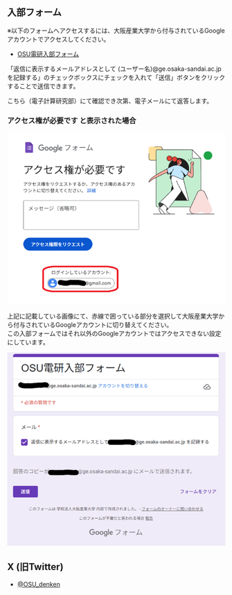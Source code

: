 ## 入部フォーム
※以下のフォームへアクセスするには、大阪産業大学から付与されているGoogleアカウントでアクセスしてください。
- [OSU電研入部フォーム](https://docs.google.com/forms/d/e/1FAIpQLSc5PLg3PhXZa6Z3YCt9aXJVv_rmWcJHTMFbwovR8RTdJQ61fw/viewform)

「返信に表示するメールアドレスとして (ユーザー名)@ge.osaka-sandai.ac.jp を記録する」のチェックボックスにチェックを入れて「送信」ボタンをクリックすることで送信できます。

こちら（電子計算研究部）にて確認でき次第、電子メールにて返答します。

### アクセス権が必要です と表示された場合

![アクセス権が必要です](./images/join_20250716.png)

上記に記載している画像にて、赤線で囲っている部分を選択して大阪産業大学から付与されているGoogleアカウントに切り替えてください。<br />
この入部フォームではそれ以外のGoogleアカウントではアクセスできない設定にしています。

![OSU電研入部フォーム](./images/join_20250716-2.png)

## X (旧Twitter)
- [@OSU_denken](https://x.com/osu_denken)
